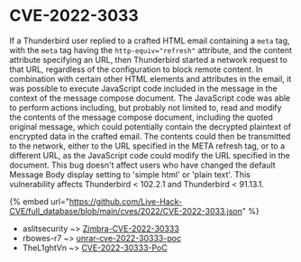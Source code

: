 # CVE-2022-3033

If a Thunderbird user replied to a crafted HTML email containing a <code>meta</code> tag, with the <code>meta</code> tag having the <code>http-equiv="refresh"</code> attribute, and the content attribute specifying an URL, then Thunderbird started a network request to that URL, regardless of the configuration to block remote content. In combination with certain other HTML elements and attributes in the email, it was possible to execute JavaScript code included in the message in the context of the message compose document. The JavaScript code was able to perform actions including, but probably not limited to, read and modify the contents of the message compose document, including the quoted original message, which could potentially contain the decrypted plaintext of encrypted data in the crafted email. The contents could then be transmitted to the network, either to the URL specified in the META refresh tag, or to a different URL, as the JavaScript code could modify the URL specified in the document. This bug doesn't affect users who have changed the default Message Body display setting to 'simple html' or 'plain text'. This vulnerability affects Thunderbird < 102.2.1 and Thunderbird < 91.13.1.

{% embed url="https://github.com/Live-Hack-CVE/full_database/blob/main/cves/2022/CVE-2022-3033.json" %}


* aslitsecurity ~> [Zimbra-CVE-2022-30333](https://zeste.alice-snow.ru/2022/database/cve-2022-3033/zimbra-cve-2022-30333-aslitsecurity)
* rbowes-r7 ~> [unrar-cve-2022-30333-poc](https://zeste.alice-snow.ru/2022/database/cve-2022-3033/unrar-cve-2022-30333-poc-rbowes-r7)
* TheL1ghtVn ~> [CVE-2022-30333-PoC](https://zeste.alice-snow.ru/2022/database/cve-2022-3033/cve-2022-30333-poc-thel1ghtvn)